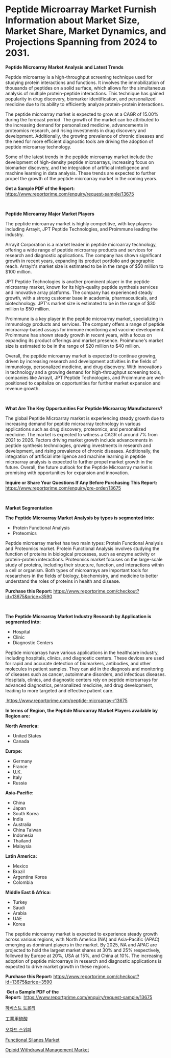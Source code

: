 <p><h1>Peptide Microarray Market Furnish Information about Market Size, Market Share, Market Dynamics, and Projections Spanning from 2024 to 2031.</h1></p><p><strong>Peptide Microarray Market Analysis and Latest Trends</strong></p>
<p><p>Peptide microarray is a high-throughput screening technique used for studying protein interactions and functions. It involves the immobilization of thousands of peptides on a solid surface, which allows for the simultaneous analysis of multiple protein-peptide interactions. This technique has gained popularity in drug discovery, biomarker identification, and personalized medicine due to its ability to efficiently analyze protein-protein interactions.</p><p>The peptide microarray market is expected to grow at a CAGR of 15.00% during the forecast period. The growth of the market can be attributed to the increasing demand for personalized medicine, advancements in proteomics research, and rising investments in drug discovery and development. Additionally, the growing prevalence of chronic diseases and the need for more efficient diagnostic tools are driving the adoption of peptide microarray technology.</p><p>Some of the latest trends in the peptide microarray market include the development of high-density peptide microarrays, increasing focus on biomarker discovery, and the integration of artificial intelligence and machine learning in data analysis. These trends are expected to further propel the growth of the peptide microarray market in the coming years.</p></p>
<p><strong>Get a Sample PDF of the Report:&nbsp;</strong> <a href="https://www.reportprime.com/enquiry/request-sample/13675">https://www.reportprime.com/enquiry/request-sample/13675</a></p>
<p>&nbsp;</p>
<p><strong>Peptide Microarray Major Market Players</strong></p>
<p><p>The peptide microarray market is highly competitive, with key players including Arrayit, JPT Peptide Technologies, and Proimmune leading the industry. </p><p>Arrayit Corporation is a market leader in peptide microarray technology, offering a wide range of peptide microarray products and services for research and diagnostic applications. The company has shown significant growth in recent years, expanding its product portfolio and geographic reach. Arrayit's market size is estimated to be in the range of $50 million to $100 million.</p><p>JPT Peptide Technologies is another prominent player in the peptide microarray market, known for its high-quality peptide synthesis services and innovative array platforms. The company has experienced steady growth, with a strong customer base in academia, pharmaceuticals, and biotechnology. JPT's market size is estimated to be in the range of $30 million to $50 million.</p><p>Proimmune is a key player in the peptide microarray market, specializing in immunology products and services. The company offers a range of peptide microarray-based assays for immune monitoring and vaccine development. Proimmune has shown steady growth in recent years, with a focus on expanding its product offerings and market presence. Proimmune's market size is estimated to be in the range of $20 million to $40 million.</p><p>Overall, the peptide microarray market is expected to continue growing, driven by increasing research and development activities in the fields of immunology, personalized medicine, and drug discovery. With innovations in technology and a growing demand for high-throughput screening tools, companies like Arrayit, JPT Peptide Technologies, and Proimmune are well-positioned to capitalize on opportunities for further market expansion and revenue growth.</p></p>
<p>&nbsp;</p>
<p><strong>What Are The Key Opportunities For Peptide Microarray Manufacturers?</strong></p>
<p><p>The global Peptide Microarray market is experiencing steady growth due to increasing demand for peptide microarray technology in various applications such as drug discovery, proteomics, and personalized medicine. The market is expected to witness a CAGR of around 7% from 2021 to 2026. Factors driving market growth include advancements in peptide synthesis technologies, growing investments in research and development, and rising prevalence of chronic diseases. Additionally, the integration of artificial intelligence and machine learning in peptide microarray analysis is expected to further propel market growth in the future. Overall, the future outlook for the Peptide Microarray market is promising with opportunities for expansion and innovation.</p></p>
<p><strong>Inquire or Share Your Questions If Any Before Purchasing This Report:</strong> <a href="https://www.reportprime.com/enquiry/pre-order/13675">https://www.reportprime.com/enquiry/pre-order/13675</a></p>
<p>&nbsp;</p>
<p><strong>Market Segmentation</strong></p>
<p><strong>The Peptide Microarray Market Analysis by types is segmented into:</strong></p>
<p><ul><li>Protein Functional Analysis</li><li>Proteomics</li></ul></p>
<p><p>Peptide microarray market has two main types: Protein Functional Analysis and Proteomics market. Protein Functional Analysis involves studying the function of proteins in biological processes, such as enzyme activity or protein-protein interactions. Proteomics market focuses on the large-scale study of proteins, including their structure, function, and interactions within a cell or organism. Both types of microarrays are important tools for researchers in the fields of biology, biochemistry, and medicine to better understand the roles of proteins in health and disease.</p></p>
<p><strong>Purchase this Report:&nbsp;</strong><a href="https://www.reportprime.com/checkout?id=13675&price=3590">https://www.reportprime.com/checkout?id=13675&price=3590</a></p>
<p>&nbsp;</p>
<p><strong>The Peptide Microarray Market Industry Research by Application is segmented into:</strong></p>
<p><ul><li>Hospital</li><li>Clinic</li><li>Diagnostic Centers</li></ul></p>
<p><p>Peptide microarrays have various applications in the healthcare industry, including hospitals, clinics, and diagnostic centers. These devices are used for rapid and accurate detection of biomarkers, antibodies, and other molecules in patient samples. They can aid in the diagnosis and monitoring of diseases such as cancer, autoimmune disorders, and infectious diseases. Hospitals, clinics, and diagnostic centers rely on peptide microarrays for advanced diagnostics, personalized medicine, and drug development, leading to more targeted and effective patient care.</p></p>
<p><a href="https://www.reportprime.com/peptide-microarray-r13675">&nbsp;https://www.reportprime.com/peptide-microarray-r13675</a></p>
<p><strong>In terms of Region, the Peptide Microarray Market Players available by Region are:</strong></p>
<p>
    <p> <strong> North America: </strong>
        <ul>
            <li>United States</li>
            <li>Canada</li>
        </ul>
        </p> 
    <p> <strong> Europe: </strong>
        <ul>
            <li>Germany</li>
            <li>France</li>
            <li>U.K.</li>
            <li>Italy</li>
            <li>Russia</li>
        </ul>
        </p> 
    <p> <strong> Asia-Pacific: </strong>
        <ul>
            <li>China</li>
            <li>Japan</li>
            <li>South Korea</li>
            <li>India</li>
            <li>Australia</li>
            <li>China Taiwan</li>
            <li>Indonesia</li>
            <li>Thailand</li>
            <li>Malaysia</li>
        </ul>
        </p> 
    <p> <strong> Latin America: </strong>
        <ul>
            <li>Mexico</li>
            <li>Brazil</li>
            <li>Argentina Korea</li>
            <li>Colombia</li>
        </ul>
        </p> 
    <p> <strong> Middle East & Africa: </strong>
        <ul>
            <li>Turkey</li>
            <li>Saudi</li>
            <li>Arabia</li>
            <li>UAE</li>
            <li>Korea</li>
        </ul>
    </p>
    </p>
<p><p>The peptide microarray market is expected to experience steady growth across various regions, with North America (NA) and Asia-Pacific (APAC) emerging as dominant players in the market. By 2025, NA and APAC are projected to hold the largest market shares at 30% and 25% respectively, followed by Europe at 20%, USA at 15%, and China at 10%. The increasing adoption of peptide microarrays in research and diagnostic applications is expected to drive market growth in these regions.</p></p>
<p><strong>Purchase this Report: </strong><a href="https://www.reportprime.com/checkout?id=13675&price=3590">https://www.reportprime.com/checkout?id=13675&price=3590</a></p>
<p>&nbsp;<strong>Get a Sample PDF of the Report:&nbsp;&nbsp;</strong><a href="https://www.reportprime.com/enquiry/request-sample/13675">https://www.reportprime.com/enquiry/request-sample/13675</a></p>
<p><strong></strong></p>
<p><p><a href="https://github.com/vsckjg50460/Market-Research-Report-List-1/blob/main/547699222681.md">하베스트 트롤리</a></p><p><a href="https://github.com/lrlmopnhwd79300/Market-Research-Report-List-1/blob/main/498207824650.md">工業用硫酸</a></p><p><a href="https://github.com/GabrielBlanda5656/Market-Research-Report-List-1/blob/main/609598422682.md">오차드 스위퍼</a></p><p><a href="https://issuu.com/reportprime-2/docs/functional-silanes-market-size-2030.pptx">Functional Silanes Market</a></p><p><a href="https://github.com/joannagoyvaerts/Market-Research-Report-List-2/blob/main/opioid-withdrawal-management-market.md">Opioid Withdrawal Management Market</a></p></p>